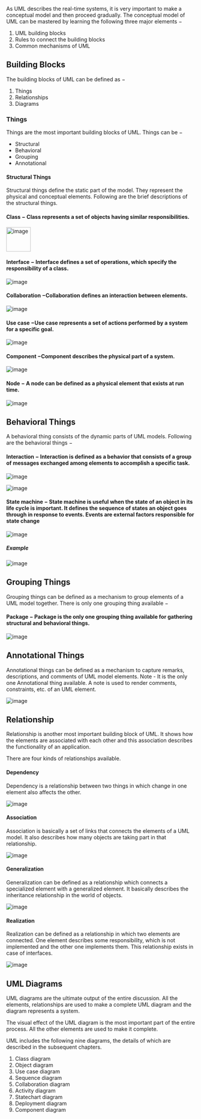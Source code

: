 As UML describes the real-time systems, it is very important to make a conceptual model and then proceed gradually. The conceptual model of UML can be mastered by learning the following three major elements −

1. UML building blocks
2. Rules to connect the building blocks
3. Common mechanisms of UML

## Building Blocks
The building blocks of UML can be defined as −

1. Things
2. Relationships
3. Diagrams

### Things
Things are the most important building blocks of UML. Things can be −
<ul>
  <li> Structural</li>
  <li> Behavioral</li>
  <li> Grouping </li>
  <li> Annotational</li>
</ul>

#### Structural Things
Structural things define the static part of the model. They represent the physical and conceptual elements. Following are the brief descriptions of the structural things.

#### Class − Class represents a set of objects having similar responsibilities.

<img width="65" alt="image" src="https://user-images.githubusercontent.com/84008107/218643824-0b21652b-d899-4645-a322-6e3e3a10974a.png">

#### Interface − Interface defines a set of operations, which specify the responsibility of a class.

![image](https://user-images.githubusercontent.com/84008107/218643933-32be5aa5-6734-4002-afe5-67f2ef4541e8.png)


#### Collaboration −Collaboration defines an interaction between elements.

![image](https://user-images.githubusercontent.com/84008107/218643950-3683408c-df8f-43cc-955f-b8741f63ab85.png)


#### Use case −Use case represents a set of actions performed by a system for a specific goal.

![image](https://user-images.githubusercontent.com/84008107/218644081-aa88d72c-9f96-43ed-8321-01cb2156c911.png)

#### Component −Component describes the physical part of a system.

![image](https://user-images.githubusercontent.com/84008107/218644162-9ba898e6-55b0-401c-8095-5852c42c4eeb.png)

#### Node − A node can be defined as a physical element that exists at run time.

![image](https://user-images.githubusercontent.com/84008107/218644217-7bbdc264-d716-4c60-8dc1-afd6861246bf.png)


## Behavioral Things
A behavioral thing consists of the dynamic parts of UML models. Following are the behavioral things −

#### Interaction − Interaction is defined as a behavior that consists of a group of messages exchanged among elements to accomplish a specific task.

![image](https://user-images.githubusercontent.com/84008107/218644357-b574d788-15f4-43bd-b9ad-e912994b0c22.png)

![image](https://user-images.githubusercontent.com/84008107/219029041-557fbac2-ee67-471d-8b82-c58216ea00ca.png)


#### State machine − State machine is useful when the state of an object in its life cycle is important. It defines the sequence of states an object goes through in response to events. Events are external factors responsible for state change

![image](https://user-images.githubusercontent.com/84008107/218644405-c7bbbf2c-6752-452c-a68d-8006227adee0.png)

##### Example

![image](https://user-images.githubusercontent.com/84008107/219029724-ac369a62-c701-435a-8cd7-282e4c3af95c.png)


## Grouping Things
Grouping things can be defined as a mechanism to group elements of a UML model together. There is only one grouping thing available −

#### Package − Package is the only one grouping thing available for gathering structural and behavioral things.

![image](https://user-images.githubusercontent.com/84008107/218644500-b8643f4a-c8d2-40f2-b7e6-d0947f3fb250.png)

## Annotational Things
Annotational things can be defined as a mechanism to capture remarks, descriptions, and comments of UML model elements. Note - It is the only one Annotational thing available. A note is used to render comments, constraints, etc. of an UML element.

![image](https://user-images.githubusercontent.com/84008107/218644668-d91b9f3f-98e1-40d7-bc01-e520c991d541.png)

## Relationship
Relationship is another most important building block of UML. It shows how the elements are associated with each other and this association describes the functionality of an application.

There are four kinds of relationships available.

#### Dependency
Dependency is a relationship between two things in which change in one element also affects the other.

![image](https://user-images.githubusercontent.com/84008107/218644786-49c96901-17c8-4631-b148-33aec1e5db47.png)

#### Association
Association is basically a set of links that connects the elements of a UML model. It also describes how many objects are taking part in that relationship.

![image](https://user-images.githubusercontent.com/84008107/218644854-9c6721b4-78f3-4467-be07-b9b18df6405f.png)

#### Generalization
Generalization can be defined as a relationship which connects a specialized element with a generalized element. It basically describes the inheritance relationship in the world of objects.

![image](https://user-images.githubusercontent.com/84008107/218644897-f01be41b-6b2b-4cbc-bef6-82a20a88f45b.png)

#### Realization
Realization can be defined as a relationship in which two elements are connected. One element describes some responsibility, which is not implemented and the other one implements them. This relationship exists in case of interfaces.

![image](https://user-images.githubusercontent.com/84008107/218644957-ab837c75-e51d-45f4-b0cf-d285d474d27a.png)

## UML Diagrams
UML diagrams are the ultimate output of the entire discussion. All the elements, relationships are used to make a complete UML diagram and the diagram represents a system.

The visual effect of the UML diagram is the most important part of the entire process. All the other elements are used to make it complete.

UML includes the following nine diagrams, the details of which are described in the subsequent chapters.

1. Class diagram
2. Object diagram
3. Use case diagram
4. Sequence diagram
5. Collaboration diagram
6. Activity diagram
7. Statechart diagram
8. Deployment diagram
9. Component diagram
